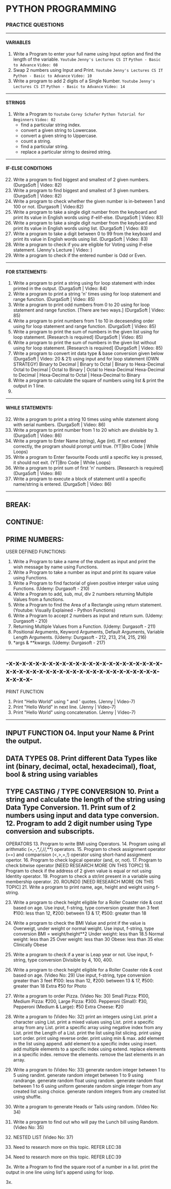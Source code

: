# PYTHON PROGRAMMING
### PRACTICE QUESTIONS
---
#### VARIABLES
1. Write a Program to enter your full name using Input option and find the length of the variable. `Youtube` `Jenny's Lectures CS IT` `Python - Basic to Advance` `Video: 08`
2. Swap 2 numbers using Input and Print. `Youtube` `Jenny's Lectures CS IT` `Python - Basic to Advance` `Video: 10`
3. Write a program to add 2 digits of a Single Number. `Youtube` `Jenny's Lectures CS IT` `Python - Basic to Advance` `Video: 14`
---
#### STRINGS
01. Write a Program to `Youtube` `Corey Schafer` `Python Tutorial for Beginners` `Video: 02`
    * find a particular string index.
    * convert a given string to Lowercase.
    * convert a given string to Uppercase.
    * count a string.
    * find a particular string.
    * replace a particular string to desired string.
---
#### IF-ELSE CONDITIONS
22. Write a program to find biggest and smallest of 2 given numbers. (DurgaSoft | Video: 82)
23. Write a program to find biggest and smallest of 3 given numbers. (DurgaSoft | Video: 82)
24. Write a program to check whether the given number is in-between 1 and 100 or not. (Durgasoft | Video:82)
24. Write a program to take a single digit number from the keyboard and print its value in English words using if-elif-else. (DurgaSoft | Video: 83)
25. Write a program to take a single digit number from the keyboard and print its value in English words using list. (DurgaSoft | Video: 83)
25. Write a program to take a digit between 0 to 99 from the keyboard and print its value in English words using list. (DurgaSoft | Video: 83)
26. Write a program to check if you are eligible for Voting using if-else statement. (Jenny's Lecture | Video: )
27. Write a program to check if the entered number is Odd or Even.
---
#### FOR STATEMENTS:
1. Write a program to print a string using for loop statement with index printed in the output. (DurgaSoft | Video: 84)
2. Write a program to print a string 'n' times using for loop statement and range function. (DurgaSoft | Video: 85)
3. Write a program to print odd numbers from 0 to 20 using for loop statement and range function. [There are two ways.] (DurgaSoft | Video: 85)
4. Write a program to print numbers from 1 to 10 in decesending order using for loop statement and range function. (DurgaSoft | Video: 85)
5. Write a program to print the sum of numbers in the given list using for loop statement. [Research is required] (DurgaSoft | Video: 85)
6. Write a program to print the sum of numbers in the given list without using for loop statement. [Research is required] (DurgaSoft | Video: 85)
7. Write a program to convert int data type & base conversion given below (DurgaSoft | Video: 20 & 21) using input and for loop statement (OWN STRATEGY)
      Binary to Decimal | Binary to Octal | Binary to Hexa-Decimal
      Octal to Decimal | Octal to Binary | Octal to Hexa-Decimal
      Hexa-Decimal to Decimal | Hexa-Decimal to Octal | Hexa-Decimal to Binary
8. Write a program to calculate the square of numbers using list & print the output in 1 line.
9. 
---
#### WHILE STATEMENTS:
32. Write a program to print a string 10 times using while statement along with serial numbers. (DurgaSoft | Video: 86)
33. Write a program to print number from 1 to 20 which are divisible by 3. (DurgaSoft | Video: 86)
34. Write a program to Enter Name (string), Age (int). If not entered correctly, the program should prompt until true. (YT|Bro Code | While Loops)
35. Write a program to Enter favourite Foods until a specific key is pressed, it should not exit. (YT|Bro Code | While Loops)
34. Write a program to print sum of first 'n' numbers. [Research is required] (DurgaSoft | Video: 86)
35. Write a program to execute a block of statement until a specific name/string is entered. (DurgaSoft | Video: 86)
---
BREAK:
---
CONTINUE:
---
PRIME NUMBERS:
---
USER DEFINED FUNCTIONS:
1. Write a Program to take a name of the student as input and print the wish message by name using Functions.
2. Write a Program to take a number as input and print its square value using Functions.
3. Write a Program to find factorial of given positive interger value using Functions. (Udemy: Durgasoft - 210)
4. Write a Program to add, sub, mul, div 2 numbers returning Multiple Values from a functions.
5. Write a Program to find the Area of a Rectangle using return statement.(Youtube: Visually Explained - Python Functions)
6. Write a Program to accept 2 numbers as input and return sum. (Udemy: Durgasoft - 210)
7. Returning Multiple Values from a Function. (Udemy: Durgasoft - 211)
8. Positional Arguments, Keyword Arguments, Default Arguments, Variable Length Arguments. (Udemy: Durgasoft - 212, 213, 214, 215, 216)
9. *args & **kwargs. (Udemy: Durgasoft - 217)
---
-x-x-x-x-x-x-x-x-x-x-x-x-x-x-x-x-x-x-x-x-x-x-x-x-x-x-x-x-x-x-x-x-x-x-x-x-x-x-x-x-x-x-x-x-x-x-x-x-x-x-
---
PRINT FUNCTION
01. Print "Hello World" using " and ' quotes. (Jenny | Video-7)
02. Print "Hello World" in next line. (Jenny | Video-7)
03. Print "Hello World" using concatenation. (Jenny | Video-7)
---
INPUT FUNCTION
04. Input your Name & Print the output.
---


DATA TYPES
08. Print different Data Types like int (binary, decimal, octal, hexadecimal), float, bool & string using variables
---
TYPE CASTING / TYPE CONVERSION
10. Print a string and calculate the length of the string using Data Type Conversion.
11. Print sum of 2 numbers using input and data type conversion.
12. Program to add 2 digit number using Type conversion and subscripts.
---
OPERATORS
13. Program to write BMI using Operators.
14. Program using all arithmatic (+,-,*,/,//,**) operators.
15. Program to check assignment operator (==) and comparision (<,>,=,!) operator using short-hand assignment opertor.
16. Program to check logical operator (and, or, not).
17. Program to check bitwise operator [NEED RESEARCH MORE ON THIS TOPIC]
18. Program to check if the address of 2 given value is equal or not using Identity operator.
19. Program to check a str/int present in a variable using membership operator.
20. ROUND() [NEED RESEARCH MORE ON THIS TOPIC]
21. Write a program to print name, age, height and weight using f-string.




23. Write a program to check height eligible for a Roller Coaster ride & cost based on age.
      Use input, f-string, type conversion
      greater than 3 feet
      ₹100: less than 12, ₹200: between 13 & 17, ₹500: greater than 18

24. Write a program to check the BMI Value and print if the value is Overweigt, under weight or normal weight.
      Use input, f-string, type conversion
      BMI = weight/height**2
      Under weight: less than 18.5
      Normal weight: less than 25
      Over weight: less than 30
      Obese: less than 35
      else: Clinically Obese

25. Write a program to check if a year is Leap year or not.
      Use input, f-string, type conversion
      Divisible by 4, 100, 400.

26. Write a program to check height eligible for a Roller Coaster ride & cost based on age. (Video No: 29)
      Use input, f-string, type conversion
      greater than 3 feet
      ₹100: less than 12, ₹200: between 13 & 17, ₹500: greater than 18
      Extra ₹50 for Photo

27. Write a program to order Pizza. (Video No: 30)
      Small Pizza: ₹100, Medium Pizza: ₹200, Large Pizza: ₹300.
      Pepperoni (Small): ₹30, Pepperoni (Medium & Large): ₹50
      Extra Cheese: ₹20

28. Write a program to (Video No: 32)
      print an integers using List.
      print a character using List.
      print a mixed values using List.
      print a specific array from any List.
      print a specific array using negative index from any List.
      print the Length of a List.
      print the list using list slicing.
      print using sort order.
      print using reverse order.
      print using min & max.
      add element in the list using append.
      add element to a specific index using insert.
      add multiple elements to a specific index using extend.
      replace elements in a specific index.
      remove the elements.
      remove the last elements in an array.
      
29. Write a program to (Video No: 33)
      generate random integer between 1 to 5 using randint.
      generate random integet between 1 to 9 using randrange.
      generate random float using random.
      generate random float between 1 to 6 using uniform
      generate random single integer from any created list using choice.
      generate random integers from any created list using shuffle.

30. Write a program to generate Heads or Tails using random. (Video No: 34)

31. Write a program to find out who will pay the Lunch bill using Random. (Video No: 35)

32. NESTED LIST (Video No: 37)

33. Need to research more on this topic. REFER LEC:38

34. Need to research more on this topic. REFER LEC:39

3x. Write a Program to
      find the square root of a number in a list.
      print the output in one line using list's append using for loop.

3x. 
